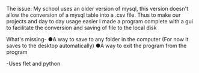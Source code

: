 The issue: My school uses an older version of mysql, this version doesn't allow the conversion of a mysql table into a .csv file.
Thus to make our projects and day to day usage easier I made a program complete with a gui to facilitate the conversion and saving of file to the local disk

What's missing-
●A way to save to any folder in the computer
(For now it saves to the desktop automatically)
●A way to exit the program from the program

-Uses flet and python
